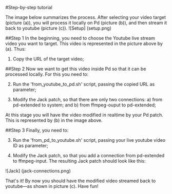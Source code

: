 #Step-by-step tutorial

The image below summarizes the process. After selecting your video target (picture (a)), you will process it locally on Pd (picture (b)), and then stream it back to youtube (picture (c)).
![Setup] (setup.png)

##Step 1
In the beginning, you need to choose the Youtube live stream video you want to target. This video is represented in the picture above by (a). Thus: 

1. Copy the URL of the target video;

##Step 2
Now we want to get this video inside Pd so that it can be processed locally. For this you need to:

2. Run the 'from_youtube_to_pd.sh' script, passing the copied URL as parameter;

3. Modify the Jack patch, so that there are only two connections: a) from pd-extended to system; and b) from ffmpeg-ouput to pd-extended;


At this stage you will have the video modified in realtime by your Pd patch. This is represented by (b) in the image above. 

##Step 3
Finally, you need to:

3. Run the 'from_pd_to_youtube.sh' script, passing your live youtube video ID as parameter;

4. Modify the Jack patch, so that you add a connection from pd-extended to ffmpeg-input. The resulting Jack patch should look like this:

![Jack] (jack-connections.png)

That's it! By now you should have the modified video streamed back to youtube—as shown in picture (c). Have fun!



